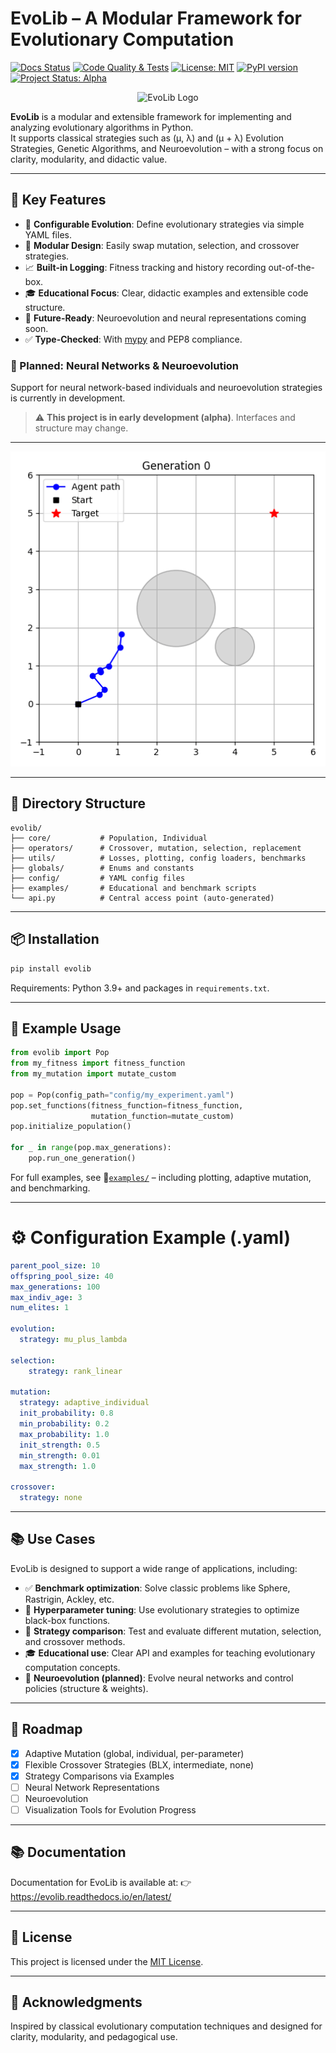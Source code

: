 # EvoLib – A Modular Framework for Evolutionary Computation

[![Docs Status](https://readthedocs.org/projects/evolib/badge/?version=latest)](https://evolib.readthedocs.io/en/latest/)
[![Code Quality & Tests](https://github.com/EvoLib/evo-lib/actions/workflows/ci.yml/badge.svg)](https://github.com/EvoLib/evo-lib/actions/workflows/ci.yml)
[![License: MIT](https://img.shields.io/badge/license-MIT-green.svg)](LICENSE)
[![PyPI version](https://badge.fury.io/py/evolib.svg)](https://pypi.org/project/evolib/)
[![Project Status: Alpha](https://img.shields.io/badge/status-alpha-orange.svg)](https://github.com/EvoLib/evo-lib)

<p align="center">
  <img src="https://raw.githubusercontent.com/EvoLib/evolib/main/assets/evolib_256.png" alt="EvoLib Logo" width="256"/>
</p>

**EvoLib** is a modular and extensible framework for implementing and analyzing evolutionary algorithms in Python.\
It supports classical strategies such as (μ, λ) and (μ + λ) Evolution Strategies, Genetic Algorithms, and Neuroevolution – with a strong focus on clarity, modularity, and didactic value.

---

## 🚀 Key Features

- 🧬 **Configurable Evolution**: Define evolutionary strategies via simple YAML files.
- 🧪 **Modular Design**: Easily swap mutation, selection, and crossover strategies.
- 📈 **Built-in Logging**: Fitness tracking and history recording out-of-the-box.
- 🎓 **Educational Focus**: Clear, didactic examples and extensible code structure.
- 🤖 **Future-Ready**: Neuroevolution and neural representations coming soon.
- ✅ **Type-Checked**: With [mypy](https://mypy-lang.org/) and PEP8 compliance.

### 🧠 Planned: Neural Networks & Neuroevolution

Support for neural network-based individuals and neuroevolution strategies is currently in development.

> ⚠️ **This project is in early development (alpha)**. Interfaces and structure may change.

---

<p align="center">
  <img src="https://raw.githubusercontent.com/EvoLib/evo-lib/main/examples/05_advanced_topics/08_frames_vector_obstacles/08_vector_control_obstacles.gif" alt="Sample Plott" width="512"/>
</p>

---

## 📂 Directory Structure

```
evolib/
├── core/           # Population, Individual
├── operators/      # Crossover, mutation, selection, replacement
├── utils/          # Losses, plotting, config loaders, benchmarks
├── globals/        # Enums and constants
├── config/         # YAML config files
├── examples/       # Educational and benchmark scripts
└── api.py          # Central access point (auto-generated)
```

---

## 📦 Installation

```bash
pip install evolib
```

Requirements: Python 3.9+ and packages in `requirements.txt`.

---

## 🧪 Example Usage

```python
from evolib import Pop
from my_fitness import fitness_function
from my_mutation import mutate_custom

pop = Pop(config_path="config/my_experiment.yaml")
pop.set_functions(fitness_function=fitness_function,
                  mutation_function=mutate_custom)
pop.initialize_population()

for _ in range(pop.max_generations):
    pop.run_one_generation()
```

For full examples, see 📁[`examples/`](https://github.com/EvoLib/evo-lib/tree/main/examples) – including plotting, adaptive mutation, and benchmarking.

---

# ⚙️ Configuration Example (.yaml)

```yaml
parent_pool_size: 10
offspring_pool_size: 40
max_generations: 100
max_indiv_age: 3
num_elites: 1

evolution:
  strategy: mu_plus_lambda

selection:
    strategy: rank_linear

mutation:
  strategy: adaptive_individual
  init_probability: 0.8
  min_probability: 0.2
  max_probability: 1.0
  init_strength: 0.5
  min_strength: 0.01
  max_strength: 1.0

crossover:
  strategy: none
```

---

## 📚 Use Cases

EvoLib is designed to support a wide range of applications, including:

- ✅ **Benchmark optimization**: Solve classic problems like Sphere, Rastrigin, Ackley, etc.
- 🧪 **Hyperparameter tuning**: Use evolutionary strategies to optimize black-box functions.
- 🧬 **Strategy comparison**: Test and evaluate different mutation, selection, and crossover methods.
- 🎓 **Educational use**: Clear API and examples for teaching evolutionary computation concepts.
- 🧠 **Neuroevolution (planned)**: Evolve neural networks and control policies (structure & weights).

---

## 🧠 Roadmap

- [x] Adaptive Mutation (global, individual, per-parameter)
- [x] Flexible Crossover Strategies (BLX, intermediate, none)
- [x] Strategy Comparisons via Examples
- [ ] Neural Network Representations
- [ ] Neuroevolution
- [ ] Visualization Tools for Evolution Progress

---

## 📚 Documentation 

Documentation for EvoLib is available at: 👉 https://evolib.readthedocs.io/en/latest/

---

## 🪪 License

This project is licensed under the [MIT License](https://github.com/EvoLib/evo-lib/tree/main/LICENSE).

---

## 🙏 Acknowledgments

Inspired by classical evolutionary computation techniques and designed for clarity, modularity, and pedagogical use.
